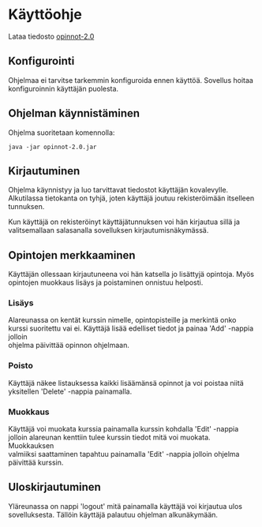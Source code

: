 # Käyttöohje

Lataa tiedosto [opinnot-2.0](https://github.com/joonissi/ot-harjoitustyo/releases/download/2.0/Opinnot-2.0.jar)

## Konfigurointi

Ohjelmaa ei tarvitse tarkemmin konfiguroida ennen käyttöä. Sovellus hoitaa konfiguroinnin käyttäjän puolesta.

## Ohjelman käynnistäminen

Ohjelma suoritetaan komennolla:
```
java -jar opinnot-2.0.jar
```


## Kirjautuminen

Ohjelma käynnistyy ja luo tarvittavat tiedostot käyttäjän kovalevylle. Alkutilassa tietokanta on tyhjä, joten käyttäjä joutuu rekisteröimään itselleen tunnuksen.

Kun käyttäjä on rekisteröinyt käyttäjätunnuksen voi hän kirjautua sillä ja valitsemallaan salasanalla sovelluksen kirjautumisnäkymässä.

## Opintojen merkkaaminen

Käyttäjän ollessaan kirjautuneena voi hän katsella jo lisättyjä opintoja. Myös opintojen muokkaus lisäys ja poistaminen onnistuu helposti.

### Lisäys

Alareunassa on kentät kurssin nimelle, opintopisteille ja merkintä onko kurssi suoritettu vai ei. Käyttäjä lisää edelliset tiedot ja painaa 'Add' -nappia jolloin  
ohjelma päivittää opinnon ohjelmaan.

### Poisto

Käyttäjä näkee listauksessa kaikki lisäämänsä opinnot ja voi poistaa niitä yksitellen 'Delete' -nappia painamalla.

### Muokkaus

Käyttäjä voi muokata kurssia painamalla kurssin kohdalla 'Edit' -nappia jolloin alareunan kenttiin tulee kurssin tiedot mitä voi muokata. Muokkauksen  
valmiiksi saattaminen tapahtuu painamalla 'Edit' -nappia jolloin ohjelma päivittää kurssin.  

## Uloskirjautuminen

Yläreunassa on nappi 'logout' mitä painamalla käyttäjä voi kirjautua ulos sovelluksesta. Tällöin käyttäjä palautuu ohjelman alkunäkymään.
